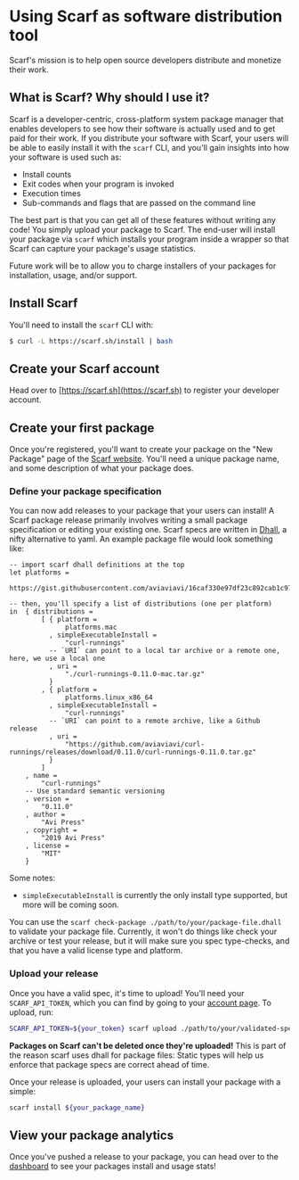 # Using Scarf as software distribution tool

Scarf's mission is to help open source developers distribute and monetize their work. 

## What is Scarf? Why should I use it?

Scarf is a developer-centric, cross-platform system package manager
that enables developers to see how their software is actually used and to get
paid for their work. If you distribute your software with Scarf, your users will
be able to easily install it with the `scarf` CLI, and you'll gain insights into
how your software is used such as:

- Install counts
- Exit codes when your program is invoked
- Execution times
- Sub-commands and flags that are passed on the command line

The best part is that you can get all of these features without writing any
code! You simply upload your package to Scarf. The end-user will install your
package via `scarf` which installs your program inside a wrapper so that Scarf
can capture your package's usage statistics.

Future work will be to allow you to charge installers of your packages for
installation, usage, and/or support.

## Install Scarf

You'll need to install the `scarf` CLI with:

```bash
$ curl -L https://scarf.sh/install | bash
```

## Create your Scarf account

Head over to [https://scarf.sh](https://scarf.sh) to register your developer
account.

## Create your first package

Once you're registered, you'll want to create your package on the "New Package"
page of the [Scarf website](https://scarf.sh/#/create-package). You'll need a
unique package name, and some description of what your package does.

### Define your package specification

You can now add releases to your package that your users can install! A Scarf
package release primarily involves writing a small package specification or
editing your existing one. Scarf specs are written in
[Dhall](https://dhall-lang.org/), a nifty alternative to yaml. An example
package file would look something like:

```dhall
-- import scarf dhall definitions at the top
let platforms =
	  https://gist.githubusercontent.com/aviaviavi/16caf330e97df23c892cab1c97316ba9/raw

-- then, you'll specify a list of distributions (one per platform)
in  { distributions =
		[ { platform =
			  platforms.mac
		  , simpleExecutableInstall =
			  "curl-runnings"
          -- `URI` can point to a local tar archive or a remote one, here, we use a local one
		  , uri =
			  "./curl-runnings-0.11.0-mac.tar.gz"
		  }
		, { platform =
			  platforms.linux_x86_64
		  , simpleExecutableInstall =
			  "curl-runnings"
          -- `URI` can point to a remote archive, like a Github release
		  , uri =
			  "https://github.com/aviaviavi/curl-runnings/releases/download/0.11.0/curl-runnings-0.11.0.tar.gz"
		  }
		]
	, name =
		"curl-runnings"
    -- Use standard semantic versioning
	, version =
		"0.11.0"
	, author =
		"Avi Press"
	, copyright =
		"2019 Avi Press"
	, license =
		"MIT"
	}
```

Some notes: 

- `simpleExecutableInstall` is currently the only install type supported, but more will be coming soon.

You can use the `scarf check-package ./path/to/your/package-file.dhall` to
validate your package file. Currently, it won't do things like check your
archive or test your release, but it will make sure you spec type-checks, and
that you have a valid license type and platform.

### Upload your release

Once you have a valid spec, it's time to upload! You'll need your
`SCARF_API_TOKEN`, which you can find by going to your [account
page](https://scarf.sh/#/user-account). To upload, run:

```bash
SCARF_API_TOKEN=${your_token} scarf upload ./path/to/your/validated-spec.dhall
```

**Packages on Scarf can't be deleted once they're uploaded!** This is part of
the reason scarf uses dhall for package files: Static types will help us enforce
that package specs are correct ahead of time.

Once your release is uploaded, your users can install your package with a simple:

```bash
scarf install ${your_package_name}
```

## View your package analytics

Once you've pushed a release to your package, you can head over to the
[dashboard](https://scarf.sh/#/home) to see your packages install and usage
stats!

